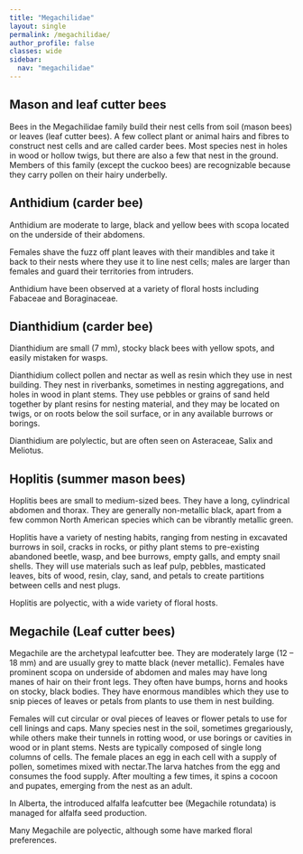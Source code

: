 ```yaml
---
title: "Megachilidae"
layout: single
permalink: /megachilidae/
author_profile: false
classes: wide
sidebar:
  nav: "megachilidae"
---
```


<h2>Mason and leaf cutter bees</h2>

Bees in the Megachilidae family build their nest cells from soil (mason bees) or leaves (leaf cutter bees). A few collect plant or animal hairs and fibres to construct nest cells and are called carder bees. Most species nest in holes in wood or hollow twigs, but there are also a few that nest in the ground. Members of this family (except the cuckoo bees) are recognizable because they carry pollen on their hairy underbelly.

<h2>Anthidium (carder bee)</h2>

Anthidium are moderate to large, black and yellow bees with scopa located on the underside of their abdomens.  

Females shave the fuzz off plant leaves with their mandibles and take it back to their nests where they use it to line nest cells; males are larger than females and guard their territories from intruders.

Anthidium have been observed at a variety of floral hosts including Fabaceae and Boraginaceae.
 
<h2>Dianthidium (carder bee)</h2>

Dianthidium are small (7 mm), stocky black bees with yellow spots, and easily mistaken for wasps.

Dianthidium collect pollen and nectar as well as resin which they use in nest building. They nest in riverbanks, sometimes in nesting aggregations, and holes in wood in plant stems. They use pebbles or grains of sand held together by plant resins for nesting material, and they may be located on twigs, or on roots below the soil surface, or in any available burrows or borings.

Dianthidium are polylectic, but are often seen on Asteraceae, Salix and Meliotus.

<h2>Hoplitis (summer mason bees)</h2>

Hoplitis bees are small to medium-sized bees. They have a long, cylindrical abdomen and thorax. They are generally non-metallic black, apart from a few common North American species which can be vibrantly metallic green. 

Hoplitis have a variety of nesting habits, ranging from nesting in excavated burrows in soil, cracks in rocks, or pithy plant stems to pre-existing abandoned beetle, wasp, and bee burrows, empty galls, and empty snail shells. They will use materials such as leaf pulp, pebbles, masticated leaves, bits of wood, resin, clay, sand, and petals to create partitions between cells and nest plugs.

Hoplitis are polyectic, with a wide variety of floral hosts.

<h2>Megachile (Leaf cutter bees)</h2>

Megachile are the archetypal leafcutter bee. They are moderately large (12 – 18 mm)  and are usually grey to matte black (never metallic). Females have prominent scopa on underside of abdomen and males may have long manes of hair on their front legs. They often have bumps, horns and hooks on stocky, black bodies. They have enormous mandibles which they use to snip pieces of leaves or petals from plants to use them in nest building.  

Females will cut circular or oval pieces of leaves or flower petals to use for cell linings and caps. Many species nest in the soil, sometimes gregariously, while others make their tunnels in rotting wood, or use borings or cavities in wood or in plant stems. Nests are typically composed of single long columns of cells. The female places an egg in each cell with a supply of pollen, sometimes mixed with nectar.The larva hatches from the egg and consumes the food supply. After moulting a few times, it spins a cocoon and pupates, emerging from the nest as an adult. 

 In Alberta, the introduced alfalfa leafcutter bee (Megachile rotundata) is managed for alfalfa seed production. 

 Many Megachile are polyectic, although some have marked floral preferences.